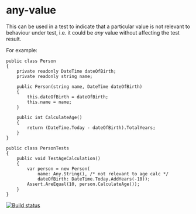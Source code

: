 any-value
=========

This can be used in a test to indicate that a particular value is not relevant to behaviour under test, i.e. it could be *any* value without affecting the test result.

For example:

    public class Person
    {
        private readonly DateTime dateOfBirth;
        private readonly string name;

        public Person(string name, DateTime dateOfBirth)
        {
            this.dateOfBirth = dateOfBirth;
            this.name = name;
        }

        public int CalculateAge()
        {
            return (DateTime.Today - dateOfBirth).TotalYears;
        }
    }

    public class PersonTests
    {
        public void TestAgeCalculation()
        {
            var person = new Person(
                name: Any.String(), /* not relevant to age calc */
                dateOfBirth: DateTime.Today.AddYears(-10));
            Assert.AreEqual(10, person.CalculateAge());
        }
    }
[![Build status](https://ci.appveyor.com/api/projects/status/7m55r6uwx45c8p1j)](https://ci.appveyor.com/project/KieranLynam/any-value)
